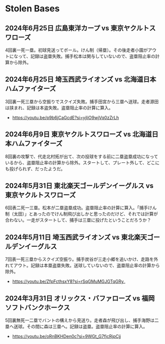 # Stolen Bases

## 2024年6月25日 広島東洋カープ vs 東京ヤクルトスワローズ

4回裏一死一塁。初球見送ってボール。けん制（帰塁）。その後走者小園がアウトになって、記録は盗塁失敗。捕手松本は関与していないので、盗塁阻止率の計算から除外。

## 2024年6月25日 埼玉西武ライオンズ vs 北海道日本ハムファイターズ

3回裏一死三塁から空振りでスクイズ失敗。捕手田宮から三塁へ送球。走者源田は挟まれ、記録は本盗失敗。盗塁阻止率の計算に算入。

- https://youtu.be/p9b6jCaGcdE?si=yjliO9wjVq0zZrLh

## 2024年6月9日 東京ヤクルトスワローズ vs 北海道日本ハムファイターズ

8回裏の攻撃で、代走北村拓が出て、次の投球をする前に二塁盗塁成功になっているから、盗塁阻止率の計算から除外。スタートして、プレート外して、どこにも投げられず、だったようだ。

## 2024年5月31日 東北楽天ゴールデンイーグルス vs 東京ヤクルトスワローズ

6回表二死一三塁。松本が二塁盗塁成功。盗塁阻止率の計算に算入。「捕手けん制（太田）」とあったのでけん制飛び出しかと思ったのだけど、それでは計算が合わない。一走がスタートして、捕手は三塁に投げたということだろうか？

## 2024年5月11日 埼玉西武ライオンズ vs 東北楽天ゴールデンイーグルス

7回表一死三塁からスクイズ空振り。捕手炭谷が三走小郷を追いかけ、走路を外れてアウト。記録は本塁盗塁失敗。送球していないので、盗塁阻止率の計算から除外。

- https://youtu.be/ZfpFcthsxY8?si=rSqGMuMGJGTqGRy_

## 2024年3月31日 オリックス・バファローズ vs 福岡ソフトバンクホークス

5回裏無死一二塁でバントの構えから見送り。走者森が飛び出し、捕手海野は二塁へ送球。その間に森は三塁へ。記録は盗塁。盗塁阻止率の計算に算入。

- https://youtu.be/oRnBKHDen0c?si=9WGt_G7fjcRjpCjj
